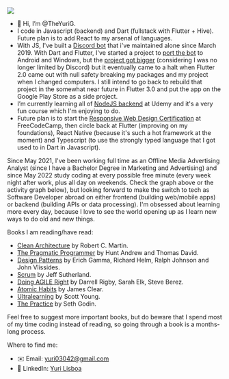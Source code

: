 <img src="https://github-profile-summary-cards.vercel.app/api/cards/profile-details?username=TheYuriG&theme=vue"/>

- 👋 Hi, I’m @TheYuriG.
- I code in Javascript (backend) and Dart (fullstack with Flutter + Hive). Future plan is to add React to my arsenal of languages.
- With JS, I've built a [Discord bot](https://discordapp.com/invite/j55v7pD) that i've maintained alone since March 2019. With Dart and Flutter, I've started a project to [port the bot](https://github.com/TheYuriG/Yura/tags) to Android and Windows, but the [project got bigger](https://trello.com/b/EK0M1sl8/yuras-development-board) (considering I was no longer limited by Discord) but it eventually came to a halt when Flutter 2.0 came out with null safety breaking my packages and my project when I changed computers. I still intend to go back to rebuild that project in the somewhat near future in Flutter 3.0 and put the app on the Google Play Store as a side project.
- I’m currently learning all of [NodeJS backend](https://www.udemy.com/course/nodejs-the-complete-guide/) at Udemy and it's a very fun course which I'm enjoying to do.
- Future plan is to start the [Responsive Web Design Certification](https://www.freecodecamp.org/learn/2022/responsive-web-design) at FreeCodeCamp, then circle back at Flutter (improving on my foundations), React Native (because it's such a hot framework at the moment) and Typescript (to use the strongly typed language that I got used to in Dart in Javascript).

Since May 2021, I've been working full time as an Offline Media Advertising Analyst (since I have a Bachelor Degree in Marketing and Advertising) and since May 2022 study coding at every possible free minute (every week night after work, plus all day on weekends. Check the graph above or the activity graph below), but looking forward to make the switch to tech as Software Developer abroad on either frontend (building web/mobile apps) or backend (building APIs or data processing). I'm obsessed about learning more every day, because I love to see the world opening up as I learn new ways to do old and new things.

Books I am reading/have read:
- [Clean Architecture](https://www.amazon.com/Clean-Architecture-Craftsmans-Software-Structure/dp/B08X8H5G2J/) by Robert C. Martin.
- [The Pragmatic Programmer](https://www.amazon.com.br/Pragmatic-Programmer-Journeyman-Master-English-ebook/dp/B003GCTQAE) by Hunt Andrew and Thomas David.
- [Design Patterns](https://www.amazon.com/Design-Patterns-Elements-Reusable-Object-Oriented/dp/0201633612) by Erich Gamma, Richard Helm, Ralph Johnson and John Vlissides.
- [Scrum](https://www.amazon.com/Scrum-Doing-Twice-Work-Half/dp/038534645X) by Jeff Sutherland.
- [Doing AGILE Right](https://www.amazon.com/Doing-Agile-Right-Transformation-Without/dp/163369870X) by Darrell Rigby, Sarah Elk, Steve Berez.
- [Atomic Habits](https://www.amazon.com/Atomic-Habits-James-Clear-audiobook/dp/B07RFSSYBH/) by James Clear.
- [Ultralearning](https://www.amazon.com.br/Ultralearning-Outsmart-Competition-Accelerate-English-ebook/dp/B07K6MF8MD) by Scott Young.
- [The Practice](https://www.amazon.com.br/Practice-Shipping-Creative-Work-English-ebook/dp/B088QLT891) by Seth Godin.

Feel free to suggest more important books, but do beware that I spend most of my time coding instead of reading, so going through a book is a months-long process.

Where to find me:
- ✉️ Email: yuri03042@gmail.com
- 💼 LinkedIn: [Yuri Lisboa](https://www.linkedin.com/in/theyurig/)
